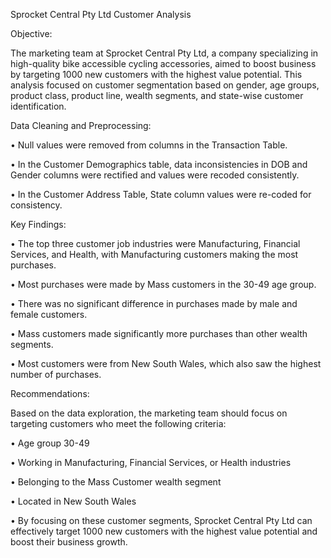 Sprocket Central Pty Ltd Customer Analysis

Objective:

The marketing team at Sprocket Central Pty Ltd, a company specializing in high-quality bike accessible cycling accessories, aimed to boost business by targeting 1000 new customers with the highest value potential. This analysis focused on customer segmentation based on gender, age groups, product class, product line, wealth segments, and state-wise customer identification.

Data Cleaning and Preprocessing:

•	Null values were removed from columns in the Transaction Table.

•	In the Customer Demographics table, data inconsistencies in DOB and Gender columns were rectified and values were recoded consistently.

•	In the Customer Address Table, State column values were re-coded for consistency.

Key Findings:

•	The top three customer job industries were Manufacturing, Financial Services, and Health, with Manufacturing customers making the most purchases.

•	Most purchases were made by Mass customers in the 30-49 age group.

•	There was no significant difference in purchases made by male and female customers.

•	Mass customers made significantly more purchases than other wealth segments.

•	Most customers were from New South Wales, which also saw the highest number of purchases.

Recommendations:

Based on the data exploration, the marketing team should focus on targeting customers who meet the following criteria:

•	Age group 30-49

•	Working in Manufacturing, Financial Services, or Health industries

•	Belonging to the Mass Customer wealth segment

•	Located in New South Wales

•	By focusing on these customer segments, Sprocket Central Pty Ltd can effectively target 1000 new customers with the highest value potential and boost their business growth.

